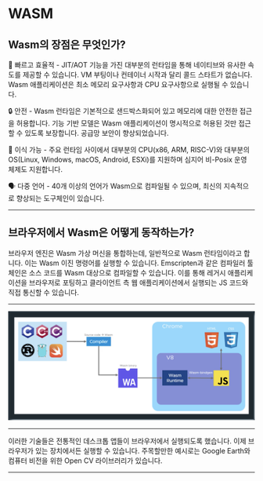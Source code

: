 # WASM


## Wasm의 장점은 무엇인가?

🚀 빠르고 효율적 - JIT/AOT 기능을 가진 대부분의 런타임을 통해 네이티브와 유사한 속도를 제공할 수 있습니다. VM 부팅이나 컨테이너 시작과 달리 콜드 스타트가 없습니다. Wasm 애플리케이션은 최소 메모리 요구사항과 CPU 요구사항으로 실행될 수 있습니다.

🔒 안전 - Wasm 런타임은 기본적으로 샌드박스화되어 있고 메모리에 대한 안전한 접근을 허용합니다. 기능 기반 모델은 Wasm 애플리케이션이 명시적으로 허용된 것만 접근할 수 있도록 보장합니다. 공급망 보안이 향상되었습니다.

💼 이식 가능 - 주요 런타임 사이에서 대부분의 CPU(x86, ARM, RISC-V)와 대부분의 OS(Linux, Windows, macOS, Android, ESXi)를 지원하며 심지어 비-Posix 운영 체제도 지원합니다.

🗣️ 다중 언어 - 40개 이상의 언어가 Wasm으로 컴파일될 수 있으며, 최신의 지속적으로 향상되는 도구체인이 있습니다.

---

## 브라우저에서 Wasm은 어떻게 동작하는가?

브라우저 엔진은 Wasm 가상 머신을 통합하는데, 일반적으로 Wasm 런타임이라고 합니다. 이는 Wasm 이진 명령어를 실행할 수 있습니다. Emscripten과 같은 컴파일러 툴체인은 소스 코드를 Wasm 대상으로 컴파일할 수 있습니다. 이를 통해 레거시 애플리케이션을 브라우저로 포팅하고 클라이언트 측 웹 애플리케이션에서 실행되는 JS 코드와 직접 통신할 수 있습니다.

---

![Alt text](images/ch01-01.png)

---

이러한 기술들은 전통적인 데스크톱 앱들이 브라우저에서 실행되도록 했습니다. 이제 브라우저가 있는 장치에서든 실행할 수 있습니다. 주목할만한 예시로는 Google Earth와 컴퓨터 비전을 위한 Open CV 라이브러리가 있습니다.

---

